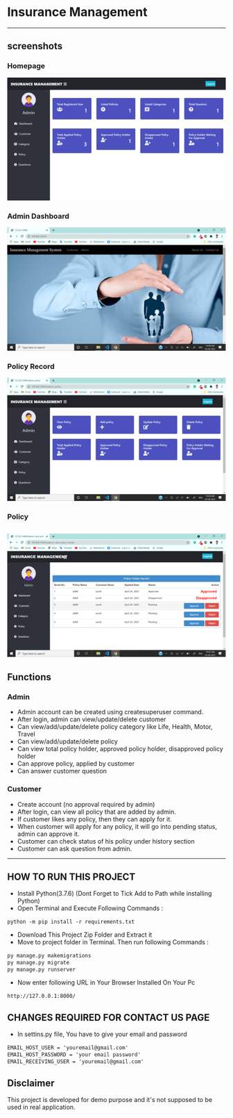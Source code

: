 # Insurance Management

---
## screenshots
### Homepage
![homepage snap](https://github.com/Nagu0804/insurence_management_App/blob/main/static/screenshots/dashboard.png?raw=true)
### Admin Dashboard
![dashboard snap](https://github.com/Nagu0804/insurence_management_App/blob/main/static/screenshots/homepage.png?raw=true)
### Policy Record
![invoice snap](https://github.com/Nagu0804/insurence_management_App/blob/main/static/screenshots/policy.png?raw=true)
### Policy 
![doctor snap](https://github.com/Nagu0804/insurence_management_App/blob/main/static/screenshots/policyrecord.png?raw=true)
---
## Functions
### Admin
- Admin account can be created using createsuperuser command.
- After login, admin can view/update/delete customer
- Can view/add/update/delete policy category like Life, Health, Motor, Travel
- Can view/add/update/delete policy
- Can view total policy holder, approved policy holder, disapproved policy holder
- Can approve policy, applied by customer
- Can answer customer question

### Customer
- Create account (no approval required by admin)
- After login, can view all policy that are added by admin.
- If customer likes any policy, then they can apply for it.
- When customer will apply for any policy, it will go into pending status, admin can approve it.
- Customer can check status of his policy under history section
- Customer can ask question from admin. 

---

## HOW TO RUN THIS PROJECT
- Install Python(3.7.6) (Dont Forget to Tick Add to Path while installing Python)
- Open Terminal and Execute Following Commands :
```
python -m pip install -r requirements.txt
```
- Download This Project Zip Folder and Extract it
- Move to project folder in Terminal. Then run following Commands :
```
py manage.py makemigrations
py manage.py migrate
py manage.py runserver
```
- Now enter following URL in Your Browser Installed On Your Pc
```
http://127.0.0.1:8000/
```

## CHANGES REQUIRED FOR CONTACT US PAGE
- In settins.py file, You have to give your email and password
```
EMAIL_HOST_USER = 'youremail@gmail.com'
EMAIL_HOST_PASSWORD = 'your email password'
EMAIL_RECEIVING_USER = 'youremail@gmail.com'
```


## Disclaimer
This project is developed for demo purpose and it's not supposed to be used in real application.



